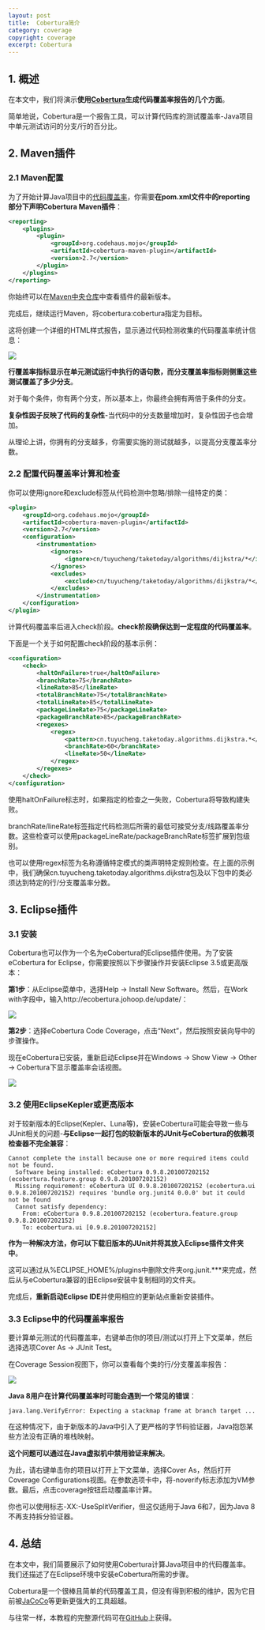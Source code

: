 ```yaml
---
layout: post
title:  Cobertura简介
category: coverage
copyright: coverage
excerpt: Cobertura
---
```


## 1. 概述

在本文中，我们将演示**使用[Cobertura](https://cobertura.github.io/cobertura/)生成代码覆盖率报告的几个方面**。

简单地说，Cobertura是一个报告工具，可以计算代码库的测试覆盖率-Java项目中单元测试访问的分支/行的百分比。

## 2. Maven插件

### 2.1 Maven配置

为了开始计算Java项目中的[代码覆盖率](https://www.baeldung.com/cs/code-coverage)，你需要**在pom.xml文件中的reporting部分下声明Cobertura Maven插件**：

```xml
<reporting>
    <plugins>
        <plugin>
            <groupId>org.codehaus.mojo</groupId>
            <artifactId>cobertura-maven-plugin</artifactId>
            <version>2.7</version>
        </plugin>
    </plugins>
</reporting>
```

你始终可以在[Maven中央仓库](https://central.sonatype.com/artifact/org.codehaus.mojo/cobertura-maven-plugin/2.7)中查看插件的最新版本。

完成后，继续运行Maven，将cobertura:cobertura指定为目标。

这将创建一个详细的HTML样式报告，显示通过代码检测收集的代码覆盖率统计信息：

![](/assets/images/2023/test-lib/cobertura01.png)

**行覆盖率指标显示在单元测试运行中执行的语句数，而分支覆盖率指标则侧重这些测试覆盖了多少分支**。

对于每个条件，你有两个分支，所以基本上，你最终会拥有两倍于条件的分支。

**复杂性因子反映了代码的复杂性**-当代码中的分支数量增加时，复杂性因子也会增加。

从理论上讲，你拥有的分支越多，你需要实施的测试就越多，以提高分支覆盖率分数。

### 2.2 配置代码覆盖率计算和检查

你可以使用ignore和exclude标签从代码检测中忽略/排除一组特定的类：

```xml
<plugin>
    <groupId>org.codehaus.mojo</groupId>
    <artifactId>cobertura-maven-plugin</artifactId>
    <version>2.7</version>
    <configuration>
        <instrumentation>
            <ignores>
                <ignore>cn/tuyucheng/taketoday/algorithms/dijkstra/*</ignore>
            </ignores>
            <excludes>
                <exclude>cn/tuyucheng/taketoday/algorithms/dijkstra/*</exclude>
            </excludes>
        </instrumentation>
    </configuration>
</plugin>
```

计算代码覆盖率后进入check阶段。**check阶段确保达到一定程度的代码覆盖率**。

下面是一个关于如何配置check阶段的基本示例：

```xml
<configuration>
    <check>
        <haltOnFailure>true</haltOnFailure>
        <branchRate>75</branchRate>
        <lineRate>85</lineRate>
        <totalBranchRate>75</totalBranchRate>
        <totalLineRate>85</totalLineRate>
        <packageLineRate>75</packageLineRate>
        <packageBranchRate>85</packageBranchRate>
        <regexes>
            <regex>
                <pattern>cn.tuyucheng.taketoday.algorithms.dijkstra.*</pattern>
                <branchRate>60</branchRate>
                <lineRate>50</lineRate>
            </regex>
        </regexes>
    </check>
</configuration>
```

使用haltOnFailure标志时，如果指定的检查之一失败，Cobertura将导致构建失败。

branchRate/lineRate标签指定代码检测后所需的最低可接受分支/线路覆盖率分数。这些检查可以使用packageLineRate/packageBranchRate标签扩展到包级别。

也可以使用regex标签为名称遵循特定模式的类声明特定规则检查。在上面的示例中，我们确保cn.tuyucheng.taketoday.algorithms.dijkstra包及以下包中的类必须达到特定的行/分支覆盖率分数。

## 3. Eclipse插件

### 3.1 安装

Cobertura也可以作为一个名为eCobertura的Eclipse插件使用。为了安装eCobertura for Eclipse，你需要按照以下步骤操作并安装Eclipse 3.5或更高版本：

**第1步**：从Eclipse菜单中，选择Help → Install New Software。然后，在Work with字段中，输入http://ecobertura.johoop.de/update/：

![](/assets/images/2023/test-lib/cobertura02.png)

**第2步**：选择eCobertura Code Coverage，点击“Next”，然后按照安装向导中的步骤操作。

现在eCobertura已安装，重新启动Eclipse并在Windows → Show View → Other → Cobertura下显示覆盖率会话视图。

![](/assets/images/2023/test-lib/cobertura03.png)

### 3.2 使用EclipseKepler或更高版本

对于较新版本的Eclipse(Kepler、Luna等)，安装eCobertura可能会导致一些与JUnit相关的问题-**与Eclipse一起打包的较新版本的JUnit与eCobertura的依赖项检查器不完全兼容**：

```shell
Cannot complete the install because one or more required items could not be found.
  Software being installed: eCobertura 0.9.8.201007202152 (ecobertura.feature.group 0.9.8.201007202152)
  Missing requirement: eCobertura UI 0.9.8.201007202152 (ecobertura.ui 0.9.8.201007202152) requires 'bundle org.junit4 0.0.0' but it could not be found
  Cannot satisfy dependency:
    From: eCobertura 0.9.8.201007202152 (ecobertura.feature.group 0.9.8.201007202152)
    To: ecobertura.ui [0.9.8.201007202152]
```

**作为一种解决方法，你可以下载旧版本的JUnit并将其放入Eclipse插件文件夹中**。

这可以通过从%ECLIPSE_HOME%/plugins中删除文件夹org.junit.\*\*\*来完成，然后从与eCobertura兼容的旧Eclipse安装中复制相同的文件夹。

完成后，**重新启动Eclipse IDE**并使用相应的更新站点重新安装插件。

### 3.3 Eclipse中的代码覆盖率报告

要计算单元测试的代码覆盖率，右键单击你的项目/测试以打开上下文菜单，然后选择选项Cover As → JUnit Test。

在Coverage Session视图下，你可以查看每个类的行/分支覆盖率报告：

![](/assets/images/2023/test-lib/cobertura04.png)

**Java 8用户在计算代码覆盖率时可能会遇到一个常见的错误**：

```shell
java.lang.VerifyError: Expecting a stackmap frame at branch target ...
```

在这种情况下，由于新版本的Java中引入了更严格的字节码验证器，Java抱怨某些方法没有正确的堆栈映射。

**这个问题可以通过在Java虚拟机中禁用验证来解决**。

为此，请右键单击你的项目以打开上下文菜单，选择Cover As，然后打开Coverage Configurations视图。在参数选项卡中，将-noverify标志添加为VM参数。最后，点击coverage按钮启动覆盖率计算。

你也可以使用标志-XX:-UseSplitVerifier，但这仅适用于Java 6和7，因为Java 8不再支持拆分验证器。

## 4. 总结

在本文中，我们简要展示了如何使用Cobertura计算Java项目中的代码覆盖率。我们还描述了在Eclipse环境中安装eCobertura所需的步骤。

Cobertura是一个很棒且简单的代码覆盖工具，但没有得到积极的维护，因为它目前被[JaCoCo](https://www.baeldung.com/jacoco)等更新更强大的工具超越。

与往常一样，本教程的完整源代码可在[GitHub](https://github.com/tuyucheng7/taketoday-tutorial4j/tree/master/software.test/cobertura)上获得。